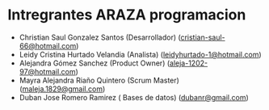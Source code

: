 # Intregrantes ARAZA programacion

- Christian Saul Gonzalez Santos (Desarrollador) (<cristian-saul-66@hotmail.com>)
- Leidy Cristina Hurtado Velandia (Analista) (<leidyhurtado-1@hotmail.com>)
- Alejandra Gómez Sanchez (Product Owner) (<aleja-1202-97@hotmail.com>)
- Mayra Alejandra Riaño Quintero (Scrum Master) (<maleja.1829@gmail.com>)
- Duban Jose Romero Ramirez ( Bases de datos) (<dubanr@gmail.com>)


